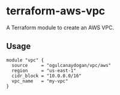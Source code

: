 # terraform-aws-vpc

A Terraform module to create an AWS VPC.

## Usage

```hcl
module "vpc" {
  source     = "ogulcanaydogan/vpc/aws"
  region     = "us-east-1"
  cidr_block = "10.0.0.0/16"
  vpc_name   = "my-vpc"
}
